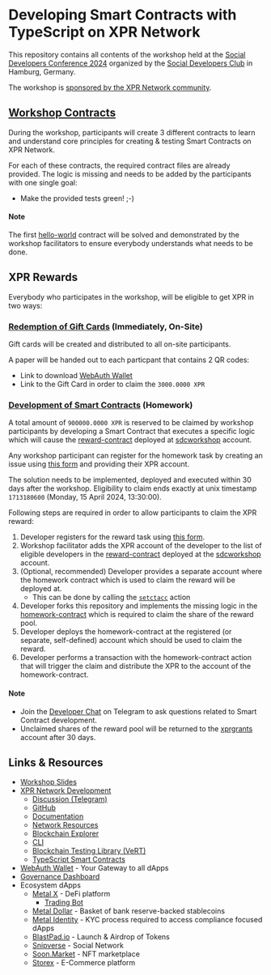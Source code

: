 # Developing Smart Contracts with TypeScript on XPR Network
This repository contains all contents of the workshop held at the [Social Developers Conference 2024](https://www.eventbrite.com/e/social-developers-conference-2024-tickets-780940292437) organized by the [Social Developers Club](https://socialdevelopersclub.de) in Hamburg, Germany.

The workshop is [sponsored by the XPR Network community](https://gov.xprnetwork.org/communities/6/proposals/65c25d8e86e4fa65cc393740).

## [Workshop Contracts](./workshop-contracts)
During the workshop, participants will create 3 different contracts to learn and understand core principles for creating & testing Smart Contracts on XPR Network.

For each of these contracts, the required contract files are already provided. The logic is missing and needs to be added by the participants with one single goal:
- Make the provided tests green! ;-)

#### Note
The first [hello-world](./workshop-contracts/0-hello-world) contract will be solved and demonstrated by the workshop facilitators to ensure everybody understands what needs to be done.

## XPR Rewards
Everybody who participates in the workshop, will be eligible to get XPR in two ways:

### [Redemption of Gift Cards](https://app.metalx.com/gift) (Immediately, On-Site)
Gift cards will be created and distributed to all on-site participants.

A paper will be handed out to each particpant that contains 2 QR codes:
- Link to download [WebAuth Wallet](https://wauth.co)
- Link to the Gift Card in order to claim the `3000.0000 XPR`

### [Development of Smart Contracts](./homework-contract) (Homework)
A total amount of `900000.0000 XPR` is reserved to be claimed by workshop participants by developing a Smart Contract that executes a specific logic which will cause the [reward-contract](./reward-contract) deployed at [sdcworkshop](https://explorer.xprnetwork.org/account/sdcworkshop?loadContract=true&tab=Tables&limit=100) account.

Any workshop participant can register for the homework task by creating an issue using [this form](../../issues/new?assignees=marc0olo&labels=registration&projects=&template=register-for-reward.yaml&title=%5BREGISTER%5D%3A+<xpr+account>) and providing their XPR account.

The solution needs to be implemented, deployed and executed within 30 days after the workshop. Eligibility to claim ends exactly at unix timestamp `1713180600` (Monday, 15 April 2024, 13:30:00).

Following steps are required in order to allow participants to claim the XPR reward:
1. Developer registers for the reward task using [this form](../../issues/new?assignees=marc0olo&labels=registration&projects=&template=register-for-reward.yaml&title=%5BREGISTER%5D%3A+<xpr+account>).
1. Workshop facilitator adds the XPR account of the developer to the list of eligible developers in the [reward-contract](./reward-contract) deployed at the [sdcworkshop](https://explorer.xprnetwork.org/account/sdcworkshop?loadContract=true&tab=Tables&limit=100) account.
1. (Optional, recommended) Developer provides a separate account where the homework contract which is used to claim the reward will be deployed at.
    - This can be done by calling the [`setctacc`](https://explorer.xprnetwork.org/account/sdcworkshop?loadContract=true&tab=Actions&limit=100&action=setctacc) action
1. Developer forks this repository and implements the missing logic in the [homework-contract](./homework-contract) which is required to claim the share of the reward pool.
1. Developer deploys the homework-contract at the registered (or separate, self-defined) account which should be used to claim the reward.
1. Developer performs a transaction with the homework-contract action that will trigger the claim and distribute the XPR to the account of the homework-contract.

#### Note
- Join the [Developer Chat](https://t.me/XPRNetwork/935158) on Telegram to ask questions related to Smart Contract development.
- Unclaimed shares of the reward pool will be returned to the [xprgrants](https://explorer.xprnetwork.org/account/xprgrants) account after 30 days.

## Links & Resources
- [Workshop Slides](./resources/20240316_sc-development-typescript-xpr-network.pdf)
- [XPR Network Development](https://xprnetwork.org)
    - [Discussion (Telegram)](https://t.me/XPRNetwork/935158)
    - [GitHub](https://github.com/XPRNetwork)
    - [Documentation](https://docs.xprnetwork.org/introduction/overview.html)
    - [Network Resources](https://resources.xprnetwork.org/storage)
    - [Blockchain Explorer](https://explorer.xprnetwork.org/)
    - [CLI](https://github.com/XPRNetwork/proton-cli)
    - [Blockchain Testing Library (VeRT)](https://github.com/XPRNetwork/vert)
    - [TypeScript Smart Contracts](https://github.com/XPRNetwork/ts-smart-contracts)
- [WebAuth Wallet](https://wauth.co) - Your Gateway to all dApps
- [Governance Dashboard](https://gov.xprnetwork.org)
- Ecosystem dApps
    - [Metal X](https://metalx.com) - DeFi platform
        - [Trading Bot](https://github.com/XPRNetwork/dex-bot)
    - [Metal Dollar](https://dollar.metalx.com) - Basket of bank reserve-backed stablecoins
    - [Metal Identity](https://identity.metallicus.com) - KYC process required to access compliance focused dApps
    - [BlastPad.io](https://snipverse.com) - Launch & Airdrop of Tokens
    - [Snipverse](https://snipverse.com) - Social Network
    - [Soon.Market](https://soon.market) - NFT marketplace
    - [Storex](https://storex.io) - E-Commerce platform